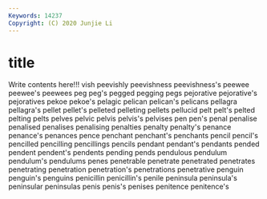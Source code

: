 ```yaml
---
Keywords: 14237
Copyright: (C) 2020 Junjie Li
---
```


# title

Write contents here!!!
vish 
peevishly 
peevishness 
peevishness's 
peewee 
peewee's
peewees 
peg 
peg's 
pegged 
pegging 
pegs 
pejorative 
pejorative's 
pejoratives 
pekoe
pekoe's 
pelagic 
pelican 
pelican's 
pelicans 
pellagra 
pellagra's 
pellet 
pellet's 
pelleted
pelleting 
pellets 
pellucid 
pelt 
pelt's 
pelted 
pelting 
pelts 
pelves 
pelvic
pelvis 
pelvis's 
pelvises 
pen 
pen's 
penal 
penalise 
penalised 
penalises 
penalising
penalties 
penalty 
penalty's 
penance 
penance's 
penances 
pence 
penchant 
penchant's 
penchants
pencil 
pencil's 
pencilled 
pencilling 
pencillings 
pencils 
pendant 
pendant's 
pendants 
pended
pendent 
pendent's 
pendents 
pending 
pends 
pendulous 
pendulum 
pendulum's 
pendulums 
penes
penetrable 
penetrate 
penetrated 
penetrates 
penetrating 
penetration 
penetration's 
penetrations 
penetrative 
penguin
penguin's 
penguins 
penicillin 
penicillin's 
penile 
peninsula 
peninsula's 
peninsular 
peninsulas 
penis
penis's 
penises 
penitence 
penitence's 
